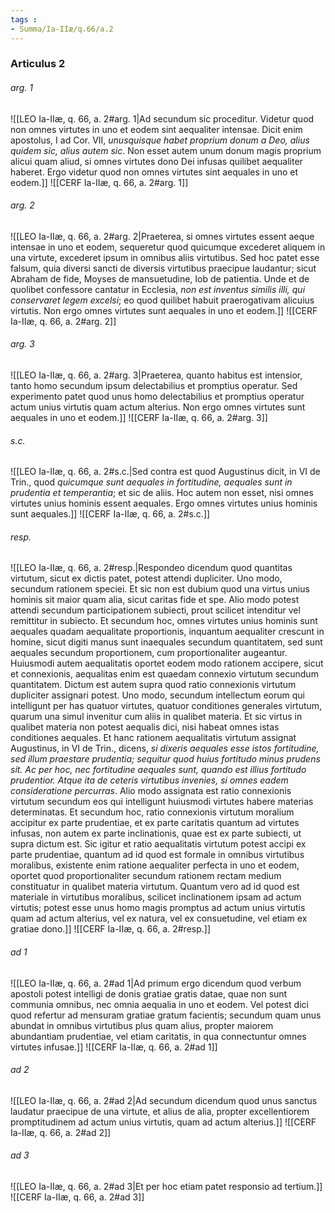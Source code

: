```yaml
---
tags : 
- Summa/Ia-IIæ/q.66/a.2
---
```


### Articulus 2

###### arg. 1
![[LEO Ia-IIæ, q. 66, a. 2#arg. 1|Ad secundum sic proceditur. Videtur quod non omnes virtutes in uno et eodem sint aequaliter intensae. Dicit enim apostolus, I ad Cor. VII, *unusquisque habet proprium donum a Deo, alius quidem sic, alius autem sic*. Non esset autem unum donum magis proprium alicui quam aliud, si omnes virtutes dono Dei infusas quilibet aequaliter haberet. Ergo videtur quod non omnes virtutes sint aequales in uno et eodem.]]
![[CERF Ia-IIæ, q. 66, a. 2#arg. 1]]

###### arg. 2
![[LEO Ia-IIæ, q. 66, a. 2#arg. 2|Praeterea, si omnes virtutes essent aeque intensae in uno et eodem, sequeretur quod quicumque excederet aliquem in una virtute, excederet ipsum in omnibus aliis virtutibus. Sed hoc patet esse falsum, quia diversi sancti de diversis virtutibus praecipue laudantur; sicut Abraham de fide, Moyses de mansuetudine, Iob de patientia. Unde et de quolibet confessore cantatur in Ecclesia, *non est inventus similis illi, qui conservaret legem excelsi*; eo quod quilibet habuit praerogativam alicuius virtutis. Non ergo omnes virtutes sunt aequales in uno et eodem.]]
![[CERF Ia-IIæ, q. 66, a. 2#arg. 2]]

###### arg. 3
![[LEO Ia-IIæ, q. 66, a. 2#arg. 3|Praeterea, quanto habitus est intensior, tanto homo secundum ipsum delectabilius et promptius operatur. Sed experimento patet quod unus homo delectabilius et promptius operatur actum unius virtutis quam actum alterius. Non ergo omnes virtutes sunt aequales in uno et eodem.]]
![[CERF Ia-IIæ, q. 66, a. 2#arg. 3]]

###### s.c.
![[LEO Ia-IIæ, q. 66, a. 2#s.c.|Sed contra est quod Augustinus dicit, in VI de Trin., quod *quicumque sunt aequales in fortitudine, aequales sunt in prudentia et temperantia*; et sic de aliis. Hoc autem non esset, nisi omnes virtutes unius hominis essent aequales. Ergo omnes virtutes unius hominis sunt aequales.]]
![[CERF Ia-IIæ, q. 66, a. 2#s.c.]]

###### resp.
![[LEO Ia-IIæ, q. 66, a. 2#resp.|Respondeo dicendum quod quantitas virtutum, sicut ex dictis patet, potest attendi dupliciter. Uno modo, secundum rationem speciei. Et sic non est dubium quod una virtus unius hominis sit maior quam alia, sicut caritas fide et spe. Alio modo potest attendi secundum participationem subiecti, prout scilicet intenditur vel remittitur in subiecto. Et secundum hoc, omnes virtutes unius hominis sunt aequales quadam aequalitate proportionis, inquantum aequaliter crescunt in homine, sicut digiti manus sunt inaequales secundum quantitatem, sed sunt aequales secundum proportionem, cum proportionaliter augeantur. Huiusmodi autem aequalitatis oportet eodem modo rationem accipere, sicut et connexionis, aequalitas enim est quaedam connexio virtutum secundum quantitatem. Dictum est autem supra quod ratio connexionis virtutum dupliciter assignari potest. Uno modo, secundum intellectum eorum qui intelligunt per has quatuor virtutes, quatuor conditiones generales virtutum, quarum una simul invenitur cum aliis in qualibet materia. Et sic virtus in qualibet materia non potest aequalis dici, nisi habeat omnes istas conditiones aequales. Et hanc rationem aequalitatis virtutum assignat Augustinus, in VI de Trin., dicens, *si dixeris aequales esse istos fortitudine, sed illum praestare prudentia; sequitur quod huius fortitudo minus prudens sit. Ac per hoc, nec fortitudine aequales sunt, quando est illius fortitudo prudentior. Atque ita de ceteris virtutibus invenies, si omnes eadem consideratione percurras*. Alio modo assignata est ratio connexionis virtutum secundum eos qui intelligunt huiusmodi virtutes habere materias determinatas. Et secundum hoc, ratio connexionis virtutum moralium accipitur ex parte prudentiae, et ex parte caritatis quantum ad virtutes infusas, non autem ex parte inclinationis, quae est ex parte subiecti, ut supra dictum est. Sic igitur et ratio aequalitatis virtutum potest accipi ex parte prudentiae, quantum ad id quod est formale in omnibus virtutibus moralibus, existente enim ratione aequaliter perfecta in uno et eodem, oportet quod proportionaliter secundum rationem rectam medium constituatur in qualibet materia virtutum. Quantum vero ad id quod est materiale in virtutibus moralibus, scilicet inclinationem ipsam ad actum virtutis; potest esse unus homo magis promptus ad actum unius virtutis quam ad actum alterius, vel ex natura, vel ex consuetudine, vel etiam ex gratiae dono.]]
![[CERF Ia-IIæ, q. 66, a. 2#resp.]]

###### ad 1
![[LEO Ia-IIæ, q. 66, a. 2#ad 1|Ad primum ergo dicendum quod verbum apostoli potest intelligi de donis gratiae gratis datae, quae non sunt communia omnibus, nec omnia aequalia in uno et eodem. Vel potest dici quod refertur ad mensuram gratiae gratum facientis; secundum quam unus abundat in omnibus virtutibus plus quam alius, propter maiorem abundantiam prudentiae, vel etiam caritatis, in qua connectuntur omnes virtutes infusae.]]
![[CERF Ia-IIæ, q. 66, a. 2#ad 1]]

###### ad 2
![[LEO Ia-IIæ, q. 66, a. 2#ad 2|Ad secundum dicendum quod unus sanctus laudatur praecipue de una virtute, et alius de alia, propter excellentiorem promptitudinem ad actum unius virtutis, quam ad actum alterius.]]
![[CERF Ia-IIæ, q. 66, a. 2#ad 2]]

###### ad 3
![[LEO Ia-IIæ, q. 66, a. 2#ad 3|Et per hoc etiam patet responsio ad tertium.]]
![[CERF Ia-IIæ, q. 66, a. 2#ad 3]]

